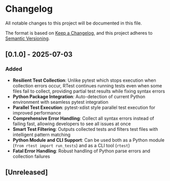 # Changelog

All notable changes to this project will be documented in this file.

The format is based on [Keep a Changelog](https://keepachangelog.com/en/1.0.0/),
and this project adheres to [Semantic Versioning](https://semver.org/spec/v2.0.0.html).

## [0.1.0] - 2025-07-03

### Added
- **Resilient Test Collection**: Unlike pytest which stops execution when collection errors occur, RTest continues running tests even when some files fail to collect, providing partial test results while fixing syntax errors
- **Python Package Integration**: Auto-detection of current Python environment with seamless pytest integration
- **Parallel Test Execution**: pytest-xdist style parallel test execution for improved performance
- **Comprehensive Error Handling**: Collect all syntax errors instead of failing fast, allowing developers to see all issues at once
- **Smart Test Filtering**: Outputs collected tests and filters test files with intelligent pattern matching
- **Python Module and CLI Support**: Can be used both as a Python module (`from rtest import run_tests`) and as a CLI tool (`rtest`)
- **Fatal Error Handling**: Robust handling of Python parse errors and collection failures

## [Unreleased]
